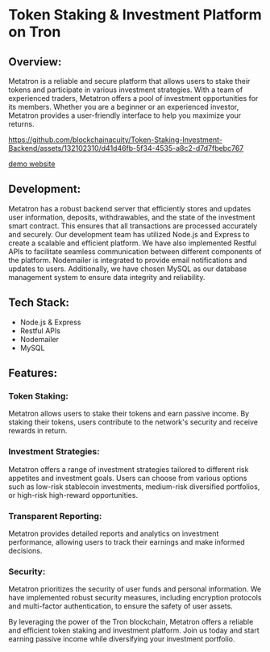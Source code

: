 # Token Staking & Investment Platform on Tron 

## Overview:
Metatron is a reliable and secure platform that allows users to stake their tokens and participate in various investment strategies. With a team of experienced traders, Metatron offers a pool of investment opportunities for its members. Whether you are a beginner or an experienced investor, Metatron provides a user-friendly interface to help you maximize your returns.



https://github.com/blockchainacuity/Token-Staking-Investment-Backend/assets/132102310/d41d46fb-5f34-4535-a8c2-d7d7fbebc767


[demo website](https://capable-zuccutto-3b71c5.netlify.app/)

## Development:
Metatron has a robust backend server that efficiently stores and updates user information, deposits, withdrawables, and the state of the investment smart contract. This ensures that all transactions are processed accurately and securely. Our development team has utilized Node.js and Express to create a scalable and efficient platform. We have also implemented Restful APIs to facilitate seamless communication between different components of the platform. Nodemailer is integrated to provide email notifications and updates to users. Additionally, we have chosen MySQL as our database management system to ensure data integrity and reliability.


## Tech Stack:
- Node.js & Express
- Restful APIs
- Nodemailer
- MySQL



## Features:

### Token Staking: 
Metatron allows users to stake their tokens and earn passive income. By staking their tokens, users contribute to the network's security and receive rewards in return.

### Investment Strategies: 
Metatron offers a range of investment strategies tailored to different risk appetites and investment goals. Users can choose from various options such as low-risk stablecoin investments, medium-risk diversified portfolios, or high-risk high-reward opportunities.

### Transparent Reporting: 
Metatron provides detailed reports and analytics on investment performance, allowing users to track their earnings and make informed decisions.

### Security: 
Metatron prioritizes the security of user funds and personal information. We have implemented robust security measures, including encryption protocols and multi-factor authentication, to ensure the safety of user assets.

By leveraging the power of the Tron blockchain, Metatron offers a reliable and efficient token staking and investment platform. Join us today and start earning passive income while diversifying your investment portfolio.
